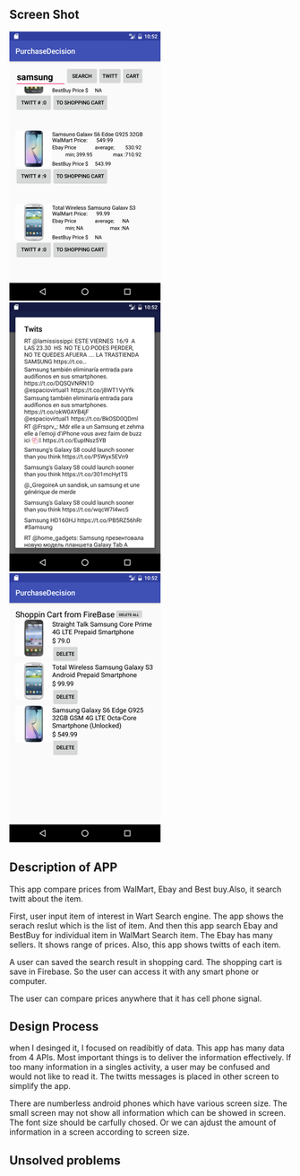 ## Screen Shot
![serach image](./image/search_resize1.png)
![serach image](./image/twitt_resize.png)
![serach image](./image/cart_resize.png)

## Description of APP
This app compare prices from WalMart, Ebay and Best buy.Also, it search twitt about the item.

First, user input item of interest in Wart Search engine. The app shows the serach reslut which
is the list of item. And then this app search Ebay and BestBuy for individual item in WalMart Search item. The Ebay has many sellers. It shows range of prices. Also, this app shows twitts of each item.

A user can saved the search result in shopping card. The shopping cart is save in Firebase.
So the user can access it with any smart phone or computer.

The user can compare prices anywhere that it has cell phone signal.

## Design Process
when I desinged it, I focused on readibitly of data. This app has many data from 4 APIs.
Most important things is to deliver the information effectively. If too many information in a singles
activity, a user may be confused and would not like to read it. The twitts messages is placed in other
screen to simplify the app. 

There are numberless android phones which have various screen size. The small screen may not show
all information which can be showed in screen. The font size should be carfully chosed. Or we can 
ajdust the amount of information in a screen according to screen size.

## Unsolved problems
